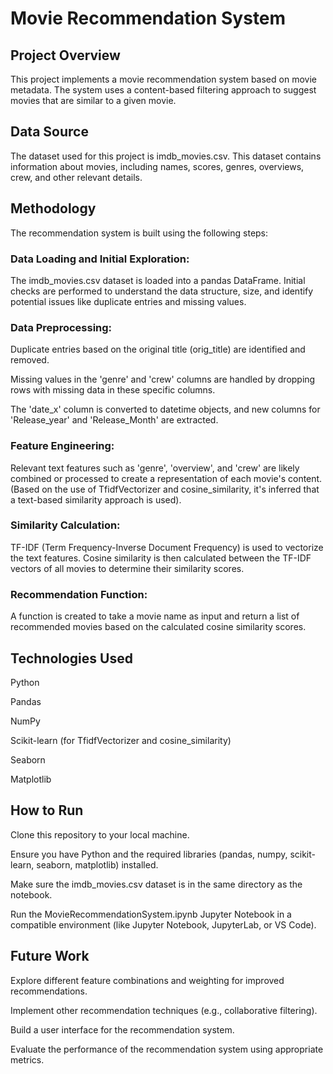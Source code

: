 # Movie Recommendation System
## Project Overview
This project implements a movie recommendation system based on movie metadata. The system uses a content-based filtering approach to suggest movies that are similar to a given movie.

## Data Source
The dataset used for this project is imdb_movies.csv. This dataset contains information about movies, including names, scores, genres, overviews, crew, and other relevant details.

## Methodology
The recommendation system is built using the following steps:

### Data Loading and Initial Exploration: 
The imdb_movies.csv dataset is loaded into a pandas DataFrame. Initial checks are performed to understand the data structure, size, and identify potential issues like duplicate entries and missing values.

### Data Preprocessing:

Duplicate entries based on the original title (orig_title) are identified and removed.

Missing values in the 'genre' and 'crew' columns are handled by dropping rows with missing data in these specific columns.

The 'date_x' column is converted to datetime objects, and new columns for 'Release_year' and 'Release_Month' are extracted.

### Feature Engineering:
Relevant text features such as 'genre', 'overview', and 'crew' are likely combined or processed to create a representation of each movie's content. (Based on the use of TfidfVectorizer and cosine_similarity, it's inferred that a text-based similarity approach is used).

### Similarity Calculation: 
TF-IDF (Term Frequency-Inverse Document Frequency) is used to vectorize the text features. Cosine similarity is then calculated between the TF-IDF vectors of all movies to determine their similarity scores.

### Recommendation Function:
A function is created to take a movie name as input and return a list of recommended movies based on the calculated cosine similarity scores.

## Technologies Used
Python

Pandas

NumPy

Scikit-learn (for TfidfVectorizer and cosine_similarity)

Seaborn

Matplotlib

## How to Run
Clone this repository to your local machine.

Ensure you have Python and the required libraries (pandas, numpy, scikit-learn, seaborn, matplotlib) installed.

Make sure the imdb_movies.csv dataset is in the same directory as the notebook.

Run the MovieRecommendationSystem.ipynb Jupyter Notebook in a compatible environment (like Jupyter Notebook, JupyterLab, or VS Code).

## Future Work
Explore different feature combinations and weighting for improved recommendations.

Implement other recommendation techniques (e.g., collaborative filtering).

Build a user interface for the recommendation system.

Evaluate the performance of the recommendation system using appropriate metrics.
